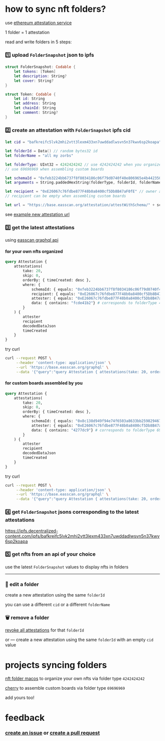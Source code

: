 # how to sync nft folders?

use [ethereum attestation service](https://docs.attest.org)

1 folder = 1 attestation

read and write folders in 5 steps:

### 1️⃣ upload `FolderSnapshot` json to ipfs
```swift
struct FolderSnapshot: Codable {
    let tokens: [Token]
    let description: String?
    let cover: String?
}

struct Token: Codable {
    let id: String
    let address: String
    let chainId: String
    let comment: String?
}
```

### 2️⃣ create an attestation with `FolderSnapshot` ipfs cid
```swift
let cid = "bafkreifc5lvk2mhi2vtt3lexm433xn7uwddadlwsvn5n37kwv6sp2koapa"

let folderId = Data() // random bytes32 id
let folderName = "all my zorbs"

let folderType: UInt32 = 4242424242 // use 4242424242 when you organize your own nfts
// use 69696969 when assembling custom boards

let schemaId = "0xfeb3224bb6737f8f8034186c06f79d0740f40e806965e4b442350a78cef7ec86"
let arguments = String.paddedHexString(folderType, folderId, folderName, cid)

let recipient = "0xE26067c76fdbe877F48b0a8400cf5Db8B47aF0fE" // owner address
// recipient can be empty when assembling custom boards

let url = "https://base.easscan.org/attestation/attestWithSchema/" + schemaId + "#template=\(recipient)::0:false:\(arguments)"
```
see [example new attestation url](https://base.easscan.org/attestation/attestWithSchema/0x8c138d949f94e74f6503a8633bb25982946709fddc196764e26c9325b8c04f73#template=0xE26067c76fdbe877F48b0a8400cf5Db8B47aF0fE::0:false:0x000000000000000000000000000000000000000000000000000000000000004000000000000000000000000000000000000000000000000000000000fcde41b2000000000000000000000000000000000000000000000000000000000000003b6261666b7265696663356c766b326d686932767474336c65786d343333786e377577646461646c7773766e356e33376b7776367370326b6f6170610000000000)

### 3️⃣ get the latest attestations
using [easscan graphql api](https://docs.attest.org/docs/developer-tools/api)

#### for your own nfts organized
```graphql
query Attestation {
    attestations(
        take: 20,
        skip: 0,
        orderBy: { timeCreated: desc },
        where: { 
            schemaId: { equals: "0xfeb3224bb6737f8f8034186c06f79d0740f40e806965e4b442350a78cef7ec86" }, 
            recipient: { equals: "0xE26067c76fdbe877F48b0a8400cf5Db8B47aF0fE" }, # owner address
            attester: { equals: "0xE26067c76fdbe877F48b0a8400cf5Db8B47aF0fE" }, # owner address
            data: { contains: "fcde41b2"} # corresponds to folderType 4242424242
        }
    ) {
        attester
        recipient
        decodedDataJson
        timeCreated
    }
}
```
try curl

```sh
curl --request POST \
     --header 'content-type: application/json' \
     --url 'https://base.easscan.org/graphql' \
     --data '{"query":"query Attestation { attestations(take: 20, orderBy: { timeCreated: desc }, where: { schemaId: { equals: \"0xfeb3224bb6737f8f8034186c06f79d0740f40e806965e4b442350a78cef7ec86\" }, recipient: { equals: \"0xE26067c76fdbe877F48b0a8400cf5Db8B47aF0fE\" }, attester: { equals: \"0xE26067c76fdbe877F48b0a8400cf5Db8B47aF0fE\" }, data: { contains: \"fcde41b2\"} }) { attester recipient decodedDataJson timeCreated } }","variables":{}}'
```
#### for custom boards assembled by you
```graphql
query Attestation {
    attestations(
        take: 20,
        skip: 0,
        orderBy: { timeCreated: desc },
        where: { 
            schemaId: { equals: "0x8c138d949f94e74f6503a8633bb25982946709fddc196764e26c9325b8c04f73" }, 
            attester: { equals: "0xE26067c76fdbe877F48b0a8400cf5Db8B47aF0fE" }, # assembler address
            data: { contains: "4277dc9"} # corresponds to folderType 69696969
        }
    ) {
        attester
        recipient
        decodedDataJson
        timeCreated
    }
}
```
try curl

```sh
curl --request POST \
     --header 'content-type: application/json' \
     --url 'https://base.easscan.org/graphql' \
     --data '{"query":"query Attestation { attestations(take: 20, orderBy: { timeCreated: desc }, where: { schemaId: { equals: \"0xfeb3224bb6737f8f8034186c06f79d0740f40e806965e4b442350a78cef7ec86\" }, recipient: { equals: \"0xE26067c76fdbe877F48b0a8400cf5Db8B47aF0fE\" }, attester: { equals: \"0xE26067c76fdbe877F48b0a8400cf5Db8B47aF0fE\" }, data: { contains: \"4277dc9\"} }) { attester recipient decodedDataJson timeCreated } }","variables":{}}'
```

### 4️⃣ get `FolderSnapshot` jsons corresponding to the latest attestations
https://ipfs.decentralized-content.com/ipfs/bafkreifc5lvk2mhi2vtt3lexm433xn7uwddadlwsvn5n37kwv6sp2koapa

### 5️⃣ get nfts from an api of your choice
use the latest `FolderSnapshot` values to display nfts in folders

---

### 📝 edit a folder
create a new attestation using the same `folderId`

you can use a different `cid` or a different `folderName`

### 🗑️ remove a folder
[revoke all attestations](https://docs.attest.org/docs/core--concepts/revocation) for that `folderId`

or — create a new attestation using the same `folderId` with an empty `cid` value

# projects syncing folders

[nft folder macos](https://github.com/lil-org/nft-folder) to organize your own nfts via folder type `4242424242`

[cherry](https://github.com/jordanpunzalann/cherry) to assemble custom boards via folder type `69696969`

add yours too!

# feedback
### [create an issue](https://github.com/lil-org/how-to-sync-nft-folders/issues) or [create a pull request](https://github.com/lil-org/how-to-sync-nft-folders/pulls)
